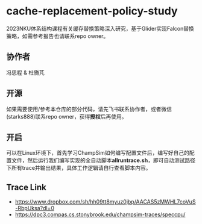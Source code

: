 # cache-replacement-policy-study
2023NKU体系结构课程有关缓存替换策略深入研究，基于Glider实现Falcon替换策略，如需参考报告也请联系repo owner。

## 协作者
冯思程 & 杜旖芃

## 开源
如果需要使用/参考本仓库的部分代码，请先飞书联系协作者，或者微信(starks888)联系repo owner，获得**授权**后再使用。

## 开启
可以在Linux环境下，首先学习ChampSim如何编写配置文件后，编写好自己的配置文件，然后运行我们编写实现的全自动脚本**allruntrace.sh**，即可自动测试路径下所有trace并输出结果，具体工作逻辑请自行查看脚本内容。

## Trace Link
- https://www.dropbox.com/sh/hh09tt8myuz0jbp/AACAS5zMWHL7coVuS-RbpUksa?dl=0
- https://dpc3.compas.cs.stonybrook.edu/champsim-traces/speccpu/
